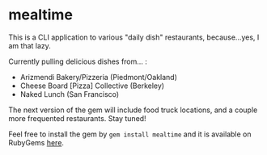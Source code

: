 mealtime
========

This is a CLI application to various "daily dish" restaurants, because...yes, I am that lazy.

Currently pulling delicious dishes from... :
* Arizmendi Bakery/Pizzeria (Piedmont/Oakland)
* Cheese Board [Pizza] Collective (Berkeley)
* Naked Lunch (San Francisco)

The next version of the gem will include food truck locations, and a couple more frequented restaurants. Stay tuned!

Feel free to install the gem by `gem install mealtime` and it is available on RubyGems [here](https://rubygems.org/gems/mealtime).